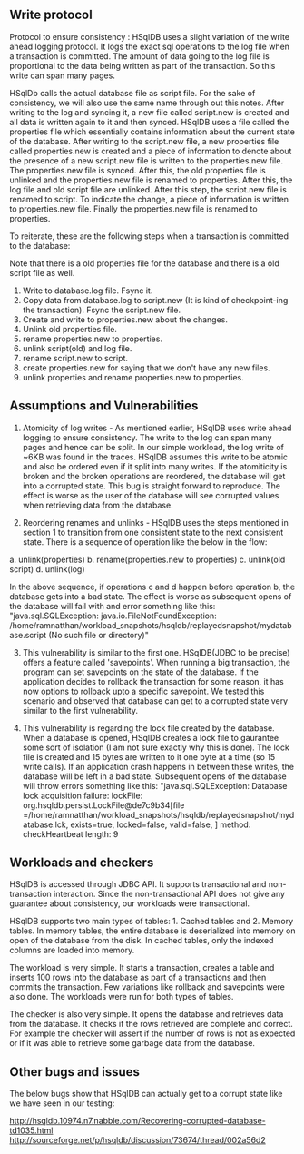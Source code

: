 Write protocol
--------------

Protocol to ensure consistency : HSqlDB uses a slight variation of the write ahead logging protocol. It logs the exact sql operations to the log file when a transaction is committed. The amount of data going to the log file is proportional to the data being written as part of the transaction. So this write can span many pages. 

HSqlDb calls the actual database file as script file. For the sake of consistency, we will also use the same name through out this notes. After writing to the log and syncing it, a new file called script.new is created and all data is written again to it and then synced. HSqlDB uses a file called the properties file which essentially contains information about the current state of the database. After writing to the script.new file, a new properties file called properties.new is created and a piece of information to denote about the presence of a new script.new file is written to the properties.new file. The properties.new file is synced. After this, the old properties file is unlinked and the properties.new file is renamed to properties. After this, the log file and old script file are unlinked. After this step, the script.new file is renamed to script. To indicate the change, a piece of information is written to properties.new file. Finally the properties.new file is renamed to properties.

To reiterate, these are the following steps when a transaction is committed to the database:

Note that there is a old properties file for the database and there is a old script file as well. 

1. Write to database.log file. Fsync it.
2. Copy data from database.log to script.new (It is kind of checkpoint-ing the transaction). Fsync the script.new file.
3. Create and write to properties.new about the changes. 
4. Unlink old properties file.
5. rename properties.new to properties.
6. unlink script(old) and log file.
7. rename script.new to script.
8. create properties.new for saying that we don't have any new files.
9. unlink properties and rename properties.new to properties.

Assumptions and Vulnerabilities
-------------------------------

1. Atomicity of log writes - As mentioned earlier, HSqlDB uses write ahead logging to ensure consistency. The write to the log can span many pages and hence can be split. In our simple workload, the log write of ~6KB was found in the traces. HSqlDB assumes this write to be atomic and also be ordered even if it split into many writes. If the atomiticity is broken and the broken operations are reordered, the database will get into a corrupted state. This bug is straight forward to reproduce. The effect is worse as the user of the database will see corrupted values when retrieving data from the database.

2. Reordering renames and unlinks - HSqlDB uses the steps mentioned in section 1 to transition from one consistent state to the next consistent state. There is a sequence of operation like the below in the flow:

a. unlink(properties)
b. rename(properties.new to properties)
c. unlink(old script)
d. unlink(log)

In the above sequence, if operations c and d happen before operation b, the database gets into a bad state. The effect is worse as subsequent opens of the database will fail with and error something like this: "java.sql.SQLException: java.io.FileNotFoundException: /home/ramnatthan/workload_snapshots/hsqldb/replayedsnapshot/mydatabase.script (No such file or directory)"

3. This vulnerability is similar to the first one. HSqlDB(JDBC to be precise) offers a feature called 'savepoints'. When running a big transaction, the program can set savepoints on the state of the database. If the application decides to rollback the transaction for some reason, it has now options to rollback upto a specific savepoint. We tested this scenario and observed that database can get to a corrupted state very similar to the first vulnerability. 

4. This vulnerability is regarding the lock file created by the database. When a database is opened, HSqlDB creates a lock file to gaurantee some sort of isolation (I am not sure exactly why this is done). The lock file is created and 15 bytes are written to it one byte at a time (so 15 write calls). If an application crash happens in between these writes, the database will be left in a bad state. Subsequent opens of the database will throw errors something like this: "java.sql.SQLException: Database lock acquisition failure: lockFile: org.hsqldb.persist.LockFile@de7c9b34[file =/home/ramnatthan/workload_snapshots/hsqldb/replayedsnapshot/mydatabase.lck, exists=true, locked=false, valid=false, ] method: checkHeartbeat length: 9

Workloads and checkers
----------------------

HSqlDB is accessed through JDBC API. It supports transactional and non-transaction interaction. Since the non-transactional API does not give any guarantee about consistency, our workloads were transactional. 

HSqlDB supports two main types of tables: 1. Cached tables and 2. Memory tables. In memory tables, the entire database is deserialized into memory on open of the database from the disk. In cached tables, only the indexed columns are loaded into memory.

The workload is very simple. It starts a transaction, creates a table and inserts 100 rows into the database as part of a transactions and then commits the transaction. Few variations like rollback and savepoints were also done. The workloads were run for both types of tables. 

The checker is also very simple. It opens the database and retrieves data from the database. It checks if the rows retrieved are complete and correct. For example the checker will assert if the number of rows is not as expected or if it was able to retrieve some garbage data from the database. 

Other bugs and issues 
---------------------

The below bugs show that HSqlDB can actually get to a corrupt state like we have seen in our testing:

http://hsqldb.10974.n7.nabble.com/Recovering-corrupted-database-td1035.html
http://sourceforge.net/p/hsqldb/discussion/73674/thread/002a56d2